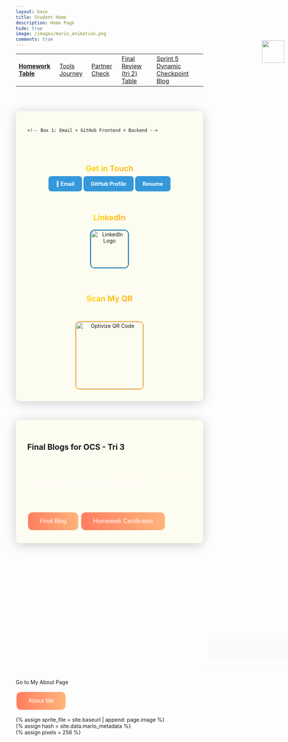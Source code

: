 ```yaml
---
layout: base
title: Student Home 
description: Home Page
hide: true
image: /images/mario_animation.png
comments: true
---
```


<table cellpadding="10">
    <tr>
        <td><a href="{{site.baseurl}}/HWtable"><strong>Homework Table</strong></a></td>
        <td><a href="{{site.baseurl}}/ToolsJourney">Tools Journey</a></td>
        <td><a href="{{site.baseurl}}/Sprint1TSDP">Partner Check</a></td>
        <td><a href="{{site.baseurl}}/final">Final Review (tri 2) Table</a></td>
        <td><a href="{{site.baseurl}}/Blog_5">Sprint 5 Dynamic Checkpoint Blog</a></td>
    </tr>
</table>


<div style="align-items: center; display: flex; flex-direction: column;">
    <a href="{{site.baseurl}}/">
        <img src="{{site.baseurl}}/images/globe.gif" height="60" title="Globe [:" alt="" style="margin-top: -140px; margin-left: 880px;">
    </a>
</div>

<!-- 3-Box Socials Section -->
<div class="socials-section d-flex justify-content-between flex-wrap" style="gap: 40px;">

    <!-- Box 1: Email + GitHub Frontend + Backend -->
  <div class="socials-box" style="flex: 1; min-width: 240px;">
    <h2>Get in Touch</h2>
    <div class="d-flex flex-column align-items-center gap-3 mt-4">
      <a href="mailto:optivize47@gmail.com" class="btn btn-social-blue" target="_blank">📧 Email</a>
      <a href="https://github.com/ZafeerA123" class="btn btn-social-blue" target="_blank">GitHub Profile</a>
      <a href="https://www.canva.com/design/DAGqEWK7Il8/Z_WJz8o5X49zJNm5sdKb3Q/edit?utm_content=DAGqEWK7Il8&utm_campaign=designshare&utm_medium=link2&utm_source=sharebutton" class="btn btn-social-blue" target="_blank">Resume</a>
    </div>
  </div>


  <!-- Box 2: LinkedIn Logo -->
  <div class="socials-box" style="flex: 1; min-width: 240px;">
    <h2>LinkedIn</h2>
    <a href="https://www.linkedin.com/in/zafeer-ahmed-ocs/" target="_blank">
      <img src="{{ site.baseurl }}/images/linkedin.png" alt="LinkedIn Logo" class="linkedin-logo mt-3">
    </a>
  </div>

  <!-- Box 3: QR Code -->
  <div class="socials-box text-center" style="flex: 1; min-width: 240px;">
    <h2>Scan My QR</h2>
    <p style="color: #fff;"></p>
    <img src="{{ site.baseurl }}/images/qr.jpg" alt="Optivize QR Code" class="qr-code mt-3">
  </div>

</div>


<html lang="en">
<head>
    <meta charset="UTF-8">
    <meta name="viewport" content="width=device-width, initial-scale=1.0">
    <title>Student Home!</title>
    <style>
      .fade-in {
        opacity: 0;
        animation: fadeIn 2s forwards;
      }
      @keyframes fadeIn {
        to {
          opacity: 1;
        }
      }
      .reveal-later {
        opacity: 0;
        transition: opacity 1s;
        animation-delay: 2s;
        animation-fill-mode: forwards;
      }
      /* Button styling */
      .cool-button {
        background: linear-gradient(to right, #ff7e5f, #feb47b); /* Same gradient as other button */
        border: none;
        color: white;
        padding: 15px 32px;
        text-align: center;
        text-decoration: none;
        display: inline-block;
        font-size: 16px;
        margin: 4px 2px;
        cursor: pointer;
        border-radius: 12px; /* Rounded edges */
      }
      .cool-button:hover {
        background-color: #45a049; /* Darker green on hover */
      }
      /* Gradient button styling */
      .gradient-button {
        background: linear-gradient(to right, #ff7e5f, #feb47b); /* Gradient colors */
        border: none;
        color: white;
        padding: 15px 32px;
        text-align: center;
        text-decoration: none;
        display: inline-block;
        font-size: 16px;
        margin: 4px 2px;
        cursor: pointer;
        border-radius: 12px; /* Rounded edges */
      }
      /* Transparent div box with orange border */
      .transparent-box {
        background-color: transparent;
        border: 2px solid orange;
        padding: 20px;
        margin-top: 10px;
      }
      @keyframes slideIn {
        from {
          transform: translateX(100%); /* Start off-screen to the right */
          opacity: 0;
        }
        to {
          transform: translateX(0); /* End in its normal position */
          opacity: 1;
        }
      }
      /* Apply sliding animation to the div boxes */
      .transparent-box {
        background-color: transparent;
        border: 2px solid orange;
        padding: 20px;
        margin-top: 10px;
        opacity: 0;
        animation: slideIn 2s forwards; /* Slide in animation */
      }
      /* You can also define different animation delays if you want the boxes to slide in sequentially */
      .transparent-box:nth-child(1) {
        animation-delay: 0.5s;
      }
      .transparent-box:nth-child(2) {
        animation-delay: 2s;
      }
      /* Styles for the arrow and text */
      .arrow-text-container {
        position: absolute;
        top: 50%;
        left: 50%;
        transform: translate(-50%, -150%); /* Adjust positioning */
        text-align: center;
      }
      .arrow {
        width: 0;
        height: 0;
        border-left: 10px solid transparent;
        border-right: 10px solid transparent;
        border-bottom: 20px solid black; /* Arrow color */
        margin: 0 auto;
      }
      .arrow-text {
        font-size: 20px;
        color: black; /* Text color */
        margin-top: 5px;
      }
      .socials-section {
        background: rgba(255, 221, 0, 0.05);
        backdrop-filter: blur(10px);
        border-radius: 12px;
        box-shadow: 0 4px 30px rgba(0, 0, 0, 0.2);
        padding: 30px;
        border: 1px solid rgba(255, 255, 255, 0.2);
        margin: 50px auto;
        max-width: 1000px;
        display: flex;
        flex-wrap: wrap;
        justify-content: space-between;
        gap: 40px;
      }
      .socials-box {
        display: flex;
        flex-direction: column;
        align-items: center;
        justify-content: flex-start;
        text-align: center;
        flex: 1;
        min-width: 240px;
      }
      .socials-box h2 {
        background: linear-gradient(135deg, #ffdd00, #fbb034);
        -webkit-background-clip: text;
        background-clip: text;
        color: transparent;
        margin-bottom: 20px;
      }
      .btn-social-blue {
        background-color: #3498db;
        color: #fff;
        font-weight: bold;
        border: none;
        padding: 12px 20px;
        border-radius: 8px;
        text-decoration: none;
        width: 200px;
        text-align: center;
        transition: all 0.3s ease;
      }
      .btn-social-blue:hover {
        background-color: #5dade2;
        transform: translateY(-3px) scale(1.05);
      }
      .qr-code {
        width: 180px;
        height: 180px;
        border-radius: 12px;
        transition: transform 0.3s ease, box-shadow 0.3s ease;
        border: 2px solid #fbb034;
      }
      .qr-code:hover {
        transform: scale(1.2);
        box-shadow: 0 0 20px #fbb034;
      }
      /* LinkedIn Logo */
      .linkedin-logo {
        width: 100px;
        height: 100px;
        transition: transform 0.3s ease, box-shadow 0.3s ease;
        border-radius: 12px;
        border: 2px solid #0077b5;
      }
      .linkedin-logo:hover {
        transform: scale(1.15);
        box-shadow: 0 0 15px #0077b5;
      }
    </style>
</head>
<body>
    <!-- First div with the gradient button -->
      <div class="socials-section d-flex flex-column align-items-center text-center" style="margin-top: 40px;">
    <h2>Final Blogs for OCS - Tri 3</h2>
    <p style="color: #fff;">Explore my reflections, checkpoints, and project summaries from the last trimester of Optivize development.</p>
    <div class="d-flex flex-column align-items-center gap-3 mt-3">
      <button class="gradient-button" onclick="window.location.href='{{site.baseurl}}/Blog_Optivize'">Final Blog</button>
      <button class="gradient-button" onclick="window.location.href='{{site.baseurl}}/StudyBlog'">Homework Certificates</button>
    </div>
  </div>
    <!-- Second div with the "Past Projects" button and video -->
    <div class="transparent-box" style="display: flex; align-items: center; justify-content: flex-start;">
        <!-- Embedded video with custom thumbnail -->
        <video width="320" height="240" controls poster="{{site.baseurl}}/images/gif1.gif" style="margin-right: 10px;">
            <source src="{{site.baseurl}}/images/Video1.mp4" type="video/mp4">
            Your browser does not support the video tag.
        </video>
        <p>Watch this video to see my past projects!</p>
        <!-- Button for past projects -->
        <button class="cool-button" onclick="window.open('https://zafeera123.github.io/Personal2/', '_blank')">Past Projects</button>
    </div>

</body>
</html>

<br>

Go to My About Page 
<!-- Button element -->
<button class="cool-button" onclick="window.open('https://zafeera123.github.io/zafeer_2025/about/', '_blank')">About Me</button>



{% assign sprite_file = site.baseurl | append: page.image %}  <!--- Liquid concatentation --->  
{% assign hash = site.data.mario_metadata %}  <!--- Liquid list variable created from file containing mario metatdata for sprite --->  
{% assign pixels = 256 %} <!--- Liquid integer assignment --->

<!--- HTML for page contains <p> tag named "mario" and class properties for a "sprite"  -->
<p id="mario" class="sprite"></p>

<!--- Embedded Cascading Style Sheet (CSS) rules, defines how HTML elements look --->  
<style>  
  /*CSS style rules for the elements id and class above...*/  
  .sprite {  
    height: {{pixels}}px;  
    width: {{pixels}}px;  
    background-image: url('{{sprite_file}}');  
    background-repeat: no-repeat;  
  }  
  
  /*background position of sprite element*/  
  #mario {  
    background-position: calc({{animations[0].col}} * {{pixels}} * -1px) calc({{animations[0].row}} * {{pixels}}* -1px);  
  }  
</style>

<!--- Embedded executable code--->  
<script>  
  ////////// convert yml hash to javascript key value objects /////////  
  var mario_metadata = {}; //key, value object  
  {% for key in hash %}  
    var key = "{{key | first}}"  //key  
    var values = {} //values object  
    values["row"] = {{key.row}}  
    values["col"] = {{key.col}}  
    values["frames"] = {{key.frames}}  
    mario_metadata[key] = values; //key with values added  
  {% endfor %}

  ////////// animation control object /////////  
  class Mario {  
    constructor(meta_data) {  
      this.tID = null;  //capture setInterval() task ID  
      this.positionX = 0;  // current position of sprite in X direction  
      this.currentSpeed = 0;  
      this.marioElement = document.getElementById("mario"); //HTML element of sprite  
      this.pixels = {{pixels}}; //pixel offset of images in the sprite, set by liquid constant  
      this.interval = 100; //animation time interval  
      this.obj = meta_data;  
      this.marioElement.style.position = "absolute";  
    }  

    animate(obj, speed) {  
      let frame = 0;  
      const row = obj.row * this.pixels;  
      this.currentSpeed = speed;  

      this.tID = setInterval(() => {  
        const col = (frame + obj.col) * this.pixels;  
        this.marioElement.style.backgroundPosition = `-${col}px -${row}px`;  
        this.marioElement.style.left = `${this.positionX}px`;  

        this.positionX += speed;  
        frame = (frame + 1) % obj.frames;  

        const viewportWidth = window.innerWidth;  
        if (this.positionX > viewportWidth - this.pixels) {  
          document.documentElement.scrollLeft = this.positionX - viewportWidth + this.pixels;  
        }  
      }, this.interval);  
    }  

    startWalking() {  
      this.stopAnimate();  
      this.animate(this.obj["Walk"], 3);  
    }  

    startRunning() {  
      this.stopAnimate();  
      this.animate(this.obj["Run1"], 6);  
    }  

    startPuffing() {  
      this.stopAnimate();  
      this.animate(this.obj["Puff"], 0);  
    }  

    startCheering() {  
      this.stopAnimate();  
      this.animate(this.obj["Cheer"], 0);  
    }  

    startFlipping() {  
      this.stopAnimate();  
      this.animate(this.obj["Flip"], 0);  
    }  

    startResting() {  
      this.stopAnimate();  
      this.animate(this.obj["Rest"], 0);  
    }  

    stopAnimate() {  
      clearInterval(this.tID);  
    }  
  }  

  const mario = new Mario(mario_metadata);  

  ////////// event control /////////  
  window.addEventListener("keydown", (event) => {  
    if (event.key === "ArrowRight") {  
      event.preventDefault();  
      if (event.repeat) {  
        mario.startCheering();  
      } else {  
        if (mario.currentSpeed === 0) {  
          mario.startWalking();  
        } else if (mario.currentSpeed === 3) {  
          mario.startRunning();  
        }  
      }  
    } else if (event.key === "ArrowLeft") {  
      event.preventDefault();  
      if (event.repeat) {  
        mario.stopAnimate();  
      } else {  
        mario.startPuffing();  
      }  
    }  
  });  

  //touch events that enable animations  
  window.addEventListener("touchstart", (event) => {  
    event.preventDefault(); // prevent default browser action  
    if (event.touches[0].clientX > window.innerWidth / 2) {  
      // move right  
      if (currentSpeed === 0) { // if at rest, go to walking  
        mario.startWalking();  
      } else if (currentSpeed === 3) { // if walking, go to running  
        mario.startRunning();  
      }  
    } else {  
      // move left  
      mario.startPuffing();  
    }  
  });  

  //stop animation on window blur  
  window.addEventListener("blur", () => {  
    mario.stopAnimate();  
  });  

  //start animation on window focus  
  window.addEventListener("focus", () => {  
     mario.startFlipping();  
  });  

  //start animation on page load or page refresh  
  document.addEventListener("DOMContentLoaded", () => {  
    // adjust sprite size for high pixel density devices  
    const scale = window.devicePixelRatio;  
    const sprite = document.querySelector(".sprite");  
    sprite.style.transform = `scale(${0.2 * scale})`;  
    mario.startResting();  
  });  

</script>


<script src="https://utteranc.es/client.js"
        repo="ZafeerA123/zafeer_2025"
        issue-term="title"
        label="blogpost-comment"
        theme="github-light"
        crossorigin="anonymous"
        async>
</script>